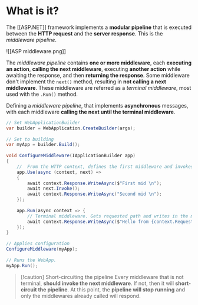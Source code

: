 # What is it?

The [[ASP.NET]] framework implements a **modular pipeline** that is executed between the **HTTP request** and the **server response**. This is the *middleware pipeline*.

![[ASP middleware.png]]

The *middleware pipeline* contains **one or more middleware**, each **executing an action**, **calling the next middleware**, executing **another action** while awaiting the response, and then **returning the response**.
Some middleware don't implement the `next()` method, resulting in **not calling a next middleware**. These middleware are referred as a *terminal middleware*, most used with the `.Run()` method.

Defining a *middleware pipeline*, that implements **asynchronous** messages, with each middleware **calling the next until the terminal middleware**.

```csharp
// Set WebApplicationBuilder  
var builder = WebApplication.CreateBuilder(args);  
  
// Set to building  
var myApp = builder.Build();  
  
void ConfigureMiddleware(IApplicationBuilder app)  
{  
    //  From the HTTP context, defines the first middleware and invokes the second  
    app.Use(async (context, next) =>  
    {  
        await context.Response.WriteAsync($"First mid \n");  
        await next.Invoke();  
        await context.Response.WriteAsync("Second mid \n");  
    });  
      
    app.Run(async context => {  
        // Terminal middleware. Gets requested path and writes in the message  
        await context.Response.WriteAsync($"Hello from {context.Request.Path} \n");  
    });  
}  
  
// Applies configuration  
ConfigureMiddleware(myApp);  
  
// Runs the WebApp.  
myApp.Run();
```

>[!caution] Short-circuiting the pipeline
>Every middleware that is not terminal, **should invoke the next middleware**. If 
>not, then it will **short-circuit the pipeline**.
>At this point, the **pipeline will stop running** and only the middlewares already called will respond.
